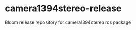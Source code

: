 camera1394stereo-release
========================

Bloom release repository for camera1394stereo ros package
